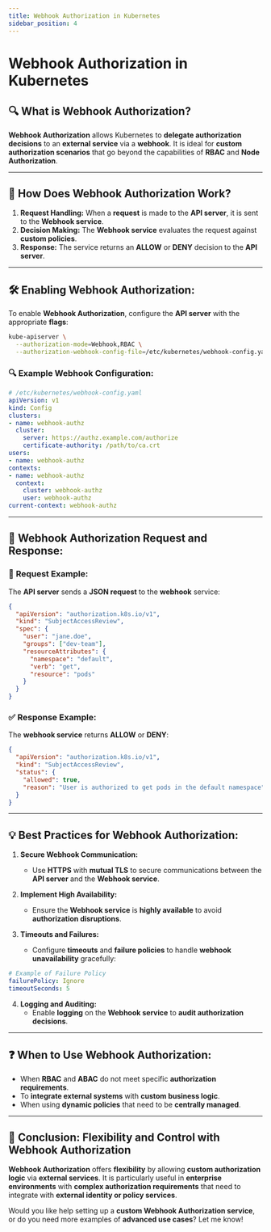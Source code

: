 ```yaml
---
title: Webhook Authorization in Kubernetes
sidebar_position: 4
---
```


# Webhook Authorization in Kubernetes

## 🔍 What is Webhook Authorization?

**Webhook Authorization** allows Kubernetes to **delegate authorization decisions** to an **external service** via a **webhook**. It is ideal for **custom authorization scenarios** that go beyond the capabilities of **RBAC** and **Node Authorization**.

---

## 🚦 **How Does Webhook Authorization Work?**

1. **Request Handling:** When a **request** is made to the **API server**, it is sent to the **Webhook service**.
2. **Decision Making:** The **Webhook service** evaluates the request against **custom policies**.
3. **Response:** The service returns an **ALLOW** or **DENY** decision to the **API server**.

---

## 🛠️ **Enabling Webhook Authorization:**

To enable **Webhook Authorization**, configure the **API server** with the appropriate **flags**:

```bash
kube-apiserver \
  --authorization-mode=Webhook,RBAC \
  --authorization-webhook-config-file=/etc/kubernetes/webhook-config.yaml
```

### 🔍 **Example Webhook Configuration:**

```yaml
# /etc/kubernetes/webhook-config.yaml
apiVersion: v1
kind: Config
clusters:
- name: webhook-authz
  cluster:
    server: https://authz.example.com/authorize
    certificate-authority: /path/to/ca.crt
users:
- name: webhook-authz
contexts:
- name: webhook-authz
  context:
    cluster: webhook-authz
    user: webhook-authz
current-context: webhook-authz
```

---

## 📡 **Webhook Authorization Request and Response:**

### 🔗 **Request Example:**

The **API server** sends a **JSON request** to the **webhook** service:

```json
{
  "apiVersion": "authorization.k8s.io/v1",
  "kind": "SubjectAccessReview",
  "spec": {
    "user": "jane.doe",
    "groups": ["dev-team"],
    "resourceAttributes": {
      "namespace": "default",
      "verb": "get",
      "resource": "pods"
    }
  }
}
```

### ✅ **Response Example:**

The **webhook service** returns **ALLOW** or **DENY**:

```json
{
  "apiVersion": "authorization.k8s.io/v1",
  "kind": "SubjectAccessReview",
  "status": {
    "allowed": true,
    "reason": "User is authorized to get pods in the default namespace"
  }
}
```

---

## 💡 **Best Practices for Webhook Authorization:**

1. **Secure Webhook Communication:**
   - Use **HTTPS** with **mutual TLS** to secure communications between the **API server** and the **Webhook service**.

2. **Implement High Availability:**
   - Ensure the **Webhook service** is **highly available** to avoid **authorization disruptions**.

3. **Timeouts and Failures:**
   - Configure **timeouts** and **failure policies** to handle **webhook unavailability** gracefully:

```yaml
# Example of Failure Policy
failurePolicy: Ignore
timeoutSeconds: 5
```

4. **Logging and Auditing:**
   - Enable **logging** on the **Webhook service** to **audit authorization decisions**.

---

## ❓ **When to Use Webhook Authorization:**

- When **RBAC** and **ABAC** do not meet specific **authorization requirements**.
- To **integrate external systems** with **custom business logic**.
- When using **dynamic policies** that need to be **centrally managed**.

---

## 🔐 **Conclusion: Flexibility and Control with Webhook Authorization**

**Webhook Authorization** offers **flexibility** by allowing **custom authorization logic** via **external services**. It is particularly useful in **enterprise environments** with **complex authorization requirements** that need to integrate with **external identity or policy services**.

Would you like help setting up a **custom Webhook Authorization service**, or do you need more examples of **advanced use cases**? Let me know!
